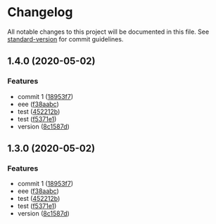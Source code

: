 # Changelog

All notable changes to this project will be documented in this file. See [standard-version](https://github.com/conventional-changelog/standard-version) for commit guidelines.

## 1.4.0 (2020-05-02)


### Features

* commit 1 ([18953f7](https://github.com/FaureWu/test/commit/18953f74f1c33cbe5c0c9434253f97fede26f081))
* eee ([f38aabc](https://github.com/FaureWu/test/commit/f38aabcd1d109de5e16b8ffd9a2869a798d9e18e))
* test ([452212b](https://github.com/FaureWu/test/commit/452212b630af39ef9f59da837115ce0ba0b8e7e8))
* test ([f5371e1](https://github.com/FaureWu/test/commit/f5371e1ef2df5e125e84fdc2b793285582237a25))
* version ([8c1587d](https://github.com/FaureWu/test/commit/8c1587d80c6e25a5ace8b2588cb00696b6796f12))

## 1.3.0 (2020-05-02)


### Features

* commit 1 ([18953f7](https://github.com/FaureWu/test/commit/18953f74f1c33cbe5c0c9434253f97fede26f081))
* eee ([f38aabc](https://github.com/FaureWu/test/commit/f38aabcd1d109de5e16b8ffd9a2869a798d9e18e))
* test ([452212b](https://github.com/FaureWu/test/commit/452212b630af39ef9f59da837115ce0ba0b8e7e8))
* test ([f5371e1](https://github.com/FaureWu/test/commit/f5371e1ef2df5e125e84fdc2b793285582237a25))
* version ([8c1587d](https://github.com/FaureWu/test/commit/8c1587d80c6e25a5ace8b2588cb00696b6796f12))
